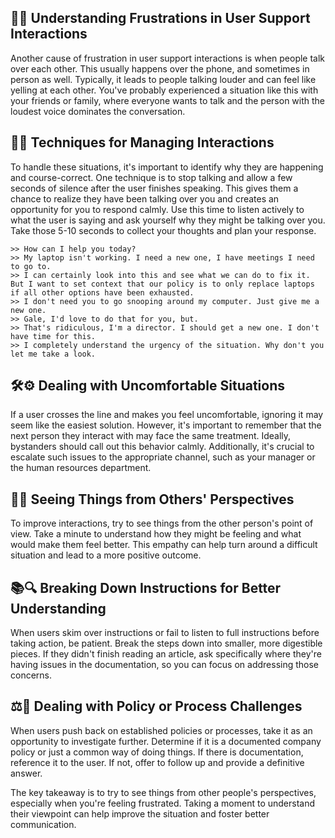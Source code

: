 ## 🧠💡 Understanding Frustrations in User Support Interactions

Another cause of frustration in user support interactions is when people talk over each other. This usually happens over the phone, and sometimes in person as well. Typically, it leads to people talking louder and can feel like yelling at each other. You've probably experienced a situation like this with your friends or family, where everyone wants to talk and the person with the loudest voice dominates the conversation.

## 🔄📝 Techniques for Managing Interactions

To handle these situations, it's important to identify why they are happening and course-correct. One technique is to stop talking and allow a few seconds of silence after the user finishes speaking. This gives them a chance to realize they have been talking over you and creates an opportunity for you to respond calmly. Use this time to listen actively to what the user is saying and ask yourself why they might be talking over you. Take those 5-10 seconds to collect your thoughts and plan your response.

```
>> How can I help you today?
>> My laptop isn't working. I need a new one, I have meetings I need to go to.
>> I can certainly look into this and see what we can do to fix it. But I want to set context that our policy is to only replace laptops if all other options have been exhausted.
>> I don't need you to go snooping around my computer. Just give me a new one.
>> Gale, I'd love to do that for you, but.
>> That's ridiculous, I'm a director. I should get a new one. I don't have time for this.
>> I completely understand the urgency of the situation. Why don't you let me take a look.
```

## 🛠️⚙️ Dealing with Uncomfortable Situations

If a user crosses the line and makes you feel uncomfortable, ignoring it may seem like the easiest solution. However, it's important to remember that the next person they interact with may face the same treatment. Ideally, bystanders should call out this behavior calmly. Additionally, it's crucial to escalate such issues to the appropriate channel, such as your manager or the human resources department.

## 👀🔀 Seeing Things from Others' Perspectives

To improve interactions, try to see things from the other person's point of view. Take a minute to understand how they might be feeling and what would make them feel better. This empathy can help turn around a difficult situation and lead to a more positive outcome.

## 📚🔍 Breaking Down Instructions for Better Understanding

When users skim over instructions or fail to listen to full instructions before taking action, be patient. Break the steps down into smaller, more digestible pieces. If they didn't finish reading an article, ask specifically where they're having issues in the documentation, so you can focus on addressing those concerns.

## ⚖️🔄 Dealing with Policy or Process Challenges

When users push back on established policies or processes, take it as an opportunity to investigate further. Determine if it is a documented company policy or just a common way of doing things. If there is documentation, reference it to the user. If not, offer to follow up and provide a definitive answer.

The key takeaway is to try to see things from other people's perspectives, especially when you're feeling frustrated. Taking a moment to understand their viewpoint can help improve the situation and foster better communication.
